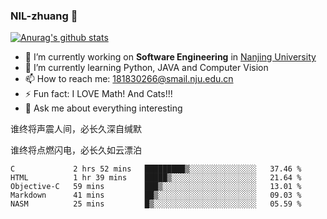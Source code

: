 ### NIL-zhuang 👋

<!--
**NIL-zhuang/NIL-zhuang** is a ✨ _special_ ✨ repository because its `README.md` (this file) appears on your GitHub profile.

Here are some ideas to get you started:

- 🔭 I’m currently working on ...
- 🌱 I’m currently learning ...
- 👯 I’m looking to collaborate on ...
- 🤔 I’m looking for help with ...
- 💬 Ask me about ...
- 📫 How to reach me: ...
- 😄 Pronouns: ...
- ⚡ Fun fact: ...
-->

[![Anurag's github stats](https://github-readme-stats.vercel.app/api?username=NIL-zhuang)](https://github.com/anuraghazra/github-readme-stats)

- 🔭 I’m currently working on **Software Engineering** in [Nanjing University](https://www.nju.edu.cn/)
- 🌱 I’m currently learning Python, JAVA and Computer Vision
- 📫 How to reach me: 181830266@smail.nju.edu.cn
- ⚡ Fun fact: I LOVE Math! And Cats!!!
- 💬 Ask me about everything interesting

谁终将声震人间，必长久深自缄默

谁终将点燃闪电，必长久如云漂泊

<!--START_SECTION:waka-->
```text
C             2 hrs 52 mins   █████████▒░░░░░░░░░░░░░░░   37.46 % 
HTML          1 hr 39 mins    █████▒░░░░░░░░░░░░░░░░░░░   21.64 % 
Objective-C   59 mins         ███▒░░░░░░░░░░░░░░░░░░░░░   13.01 % 
Markdown      41 mins         ██▒░░░░░░░░░░░░░░░░░░░░░░   09.03 % 
NASM          25 mins         █▒░░░░░░░░░░░░░░░░░░░░░░░   05.59 % 
```
<!--END_SECTION:waka-->
